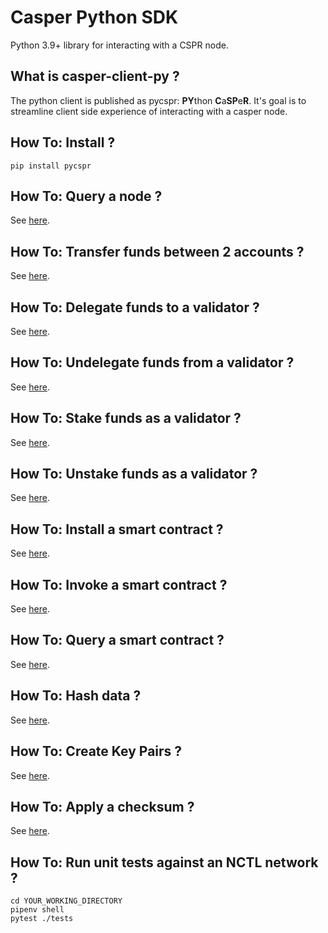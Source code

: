 # Casper Python SDK

Python 3.9+ library for interacting with a CSPR node.


What is casper-client-py ?
------------------------------------------------------

The python client is published as pycspr: **PY**thon **C**a**SP**e**R**.  It's goal is to streamline client side experience of interacting with a casper node.


How To: Install ?
------------------------------------------------------

```
pip install pycspr
```

How To: Query a node  ?
------------------------------------------------------

See [here](how_tos/how_to_query_nodes.py).

How To: Transfer funds between 2 accounts  ?
------------------------------------------------------

See [here](how_tos/how_to_transfer.py).

How To: Delegate funds to a validator  ?
------------------------------------------------------

See [here](how_tos/how_to_delegate.py).

How To: Undelegate funds from a validator  ?
------------------------------------------------------

See [here](how_tos/how_to_undelegate.py).

How To: Stake funds as a validator  ?
------------------------------------------------------

See [here](how_tos/how_to_stake.py).

How To: Unstake funds as a validator ?
------------------------------------------------------

See [here](how_tos/how_to_unstake.py).

How To: Install a smart contract  ?
------------------------------------------------------

See [here](how_tos/how_to_install_a_contract.py).

How To: Invoke a smart contract  ?
------------------------------------------------------

See [here](how_tos/how_to_invoke_a_contract.py).

How To: Query a smart contract  ?
------------------------------------------------------

See [here](how_tos/how_to_query_contracts.py).

How To: Hash data  ?
------------------------------------------------------

See [here](how_tos/how_to_hash_data.py).

How To: Create Key Pairs  ?
------------------------------------------------------

See [here](how_tos/how_to_create_key_pairs.py).

How To: Apply a checksum  ?
------------------------------------------------------

See [here](how_tos/how_to_apply_a_checksum.py).

How To: Run unit tests against an NCTL network ?
------------------------------------------------------

```
cd YOUR_WORKING_DIRECTORY
pipenv shell
pytest ./tests
````
